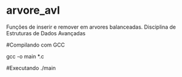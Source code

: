 # arvore_avl
Funções de inserir e remover em arvores balanceadas. Disciplina de Estruturas de Dados Avançadas

#Compilando com GCC

gcc -o main *.c

#Executando
./main
